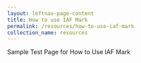 ```yaml
---
layout: leftnav-page-content
title: How to use IAF Mark
permalink: /resources/how-to-use-iaf-mark
collection_name: resources
---
```


Sample Test Page for How to Use IAF Mark
